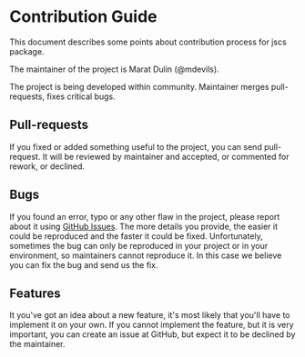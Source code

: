 Contribution Guide
==================

This document describes some points about contribution process for jscs package.

The maintainer of the project is Marat Dulin (@mdevils).

The project is being developed within community. Maintainer merges pull-requests, fixes critical bugs.

Pull-requests
-------------

If you fixed or added something useful to the project, you can send pull-request. It will be reviewed by maintainer and accepted, or commented for rework, or declined.

Bugs
----

If you found an error, typo or any other flaw in the project, please report about it using [GitHub Issues](https://github.com/mdevils/node-jscs/issues).
The more details you provide, the easier it could be reproduced and the faster it could be fixed.
Unfortunately, sometimes the bug can only be reproduced in your project or in your environment, so maintainers cannot reproduce it. In this case we believe you can fix the bug and send us the fix.

Features
--------

It you've got an idea about a new feature, it's most likely that you'll have to implement it on your own.
If you cannot implement the feature, but it is very important, you can create an issue at GitHub, but expect it to be declined by the maintainer.
